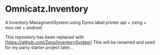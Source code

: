 # Omnicatz.Inventory
A Inventory ManagmentSystem using Dymo label printer api + zxing + mvc.net + android


This repository has been replaced with [https://github.com/Zerq/InventorySystem]
This will be renamed and used for my party starter project later...
